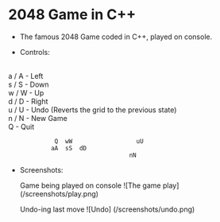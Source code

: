 # 2048 Game in C++

- The famous 2048 Game coded in C++, played on console.

- Controls: 
<br />
	a / A    - Left<br />
	s / S    - Down<br />
	w / W    - Up<br />
	d / D    - Right<br/>
	u / U    - Undo (Reverts the grid to the previous state)<br/>
	n / N    - New Game<br/>
	Q        - Quit<br/>

				 Q	wW					uU
				aA	sS	dD
									  nN

- Screenshots:
	
	Game being played on console
	![The game play]
	(/screenshots/play.png)

	
	Undo-ing last move
	![Undo]
	(/screenshots/undo.png)
